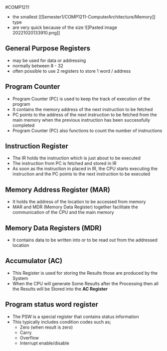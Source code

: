 #COMP1211 
- the smallest [[Semester1/COMP1211-ComputerArchitecture/Memory]] type
- are very quick because of the size
![[Pasted image 20221020133910.png]]

## General Purpose Registers
- may be used for data or addressing
- normally between 8 - 32
- often possible to use 2 registers to store 1 word / address
## Program Counter
- Program Counter (PC) is used to keep the track of execution of the program
- It contains the memory address of the next instruction to be fetched
- PC points to the address of the next instruction to be fetched from the main memory when the previous instruction has been successfully completed
- Program Counter (PC) also functions to count the number of instructions
## Instruction Register
- The IR holds the instruction which is just about to be executed
- The instruction from PC is fetched and stored in IR
- As soon as the instruction in placed in IR, the CPU starts executing the instruction and the PC points to the next instruction to be executed
## Memory Address Register (MAR)
- It holds the address of the location to be accessed from memory
- MAR and MDR (Memory Data Register) together facilitate the communication of the CPU and the main memory
## Memory Data Registers (MDR)
- It contains data to be written into or to be read out from the addressed location
## Accumulator (AC)
- This Register is used for storing the Results those are produced by the System
- When the CPU will generate Some Results after the Processing then all the Results will be Stored into the **AC Register**
## Program status word register
- The PSW is a special register that contains status information
- This typically includes condition codes such as;
	- Zero (when result is zero)
	- Carry
	- Overflow
	- Interrupt enable/disable